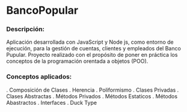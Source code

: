 # BancoPopular

### Descripción:

Aplicación desarrollada con JavaScript y Node js, como entorno de ejecución, para la gestión de cuentas, clientes y empleados del Banco Pupular. Proyecto realizado con el propósito de poner en práctica los conceptos de la programación orentada a objetos (POO).

### Conceptos aplicados:

. Composición de Clases
. Herencia
. Poliformismo
. Clases Privadas
. Clases Abstractas
. Métodos Privados
. Métodos Estaticos
. Métodos Abastractos
. Interfaces
. Duck Type
